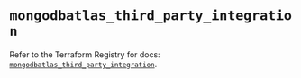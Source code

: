 # `mongodbatlas_third_party_integration`

Refer to the Terraform Registry for docs: [`mongodbatlas_third_party_integration`](https://registry.terraform.io/providers/mongodb/mongodbatlas/1.16.2/docs/resources/third_party_integration).
